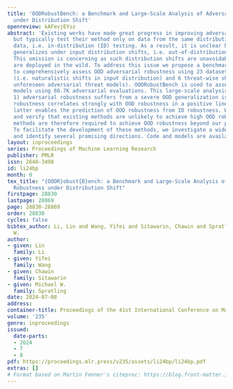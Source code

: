 ```yaml
---
title: 'OODRobustBench: a Benchmark and Large-Scale Analysis of Adversarial Robustness
  under Distribution Shift'
openreview: kAFevjEYsz
abstract: 'Existing works have made great progress in improving adversarial robustness,
  but typically test their method only on data from the same distribution as the training
  data, i.e. in-distribution (ID) testing. As a result, it is unclear how such robustness
  generalizes under input distribution shifts, i.e. out-of-distribution (OOD) testing.
  This omission is concerning as such distribution shifts are unavoidable when methods
  are deployed in the wild. To address this issue we propose a benchmark named OODRobustBench
  to comprehensively assess OOD adversarial robustness using 23 dataset-wise shifts
  (i.e. naturalistic shifts in input distribution) and 6 threat-wise shifts (i.e.,
  unforeseen adversarial threat models). OODRobustBench is used to assess 706 robust
  models using 60.7K adversarial evaluations. This large-scale analysis shows that:
  1) adversarial robustness suffers from a severe OOD generalization issue; 2) ID
  robustness correlates strongly with OOD robustness in a positive linear way. The
  latter enables the prediction of OOD robustness from ID robustness. We then predict
  and verify that existing methods are unlikely to achieve high OOD robustness. Novel
  methods are therefore required to achieve OOD robustness beyond our prediction.
  To facilitate the development of these methods, we investigate a wide range of techniques
  and identify several promising directions. Code and models are available at: https://github.com/OODRobustBench/OODRobustBench.'
layout: inproceedings
series: Proceedings of Machine Learning Research
publisher: PMLR
issn: 2640-3498
id: li24bp
month: 0
tex_title: "{OODR}obust{B}ench: a Benchmark and Large-Scale Analysis of Adversarial
  Robustness under Distribution Shift"
firstpage: 28830
lastpage: 28869
page: 28830-28869
order: 28830
cycles: false
bibtex_author: Li, Lin and Wang, Yifei and Sitawarin, Chawin and Spratling, Michael
  W.
author:
- given: Lin
  family: Li
- given: Yifei
  family: Wang
- given: Chawin
  family: Sitawarin
- given: Michael W.
  family: Spratling
date: 2024-07-08
address:
container-title: Proceedings of the 41st International Conference on Machine Learning
volume: '235'
genre: inproceedings
issued:
  date-parts:
  - 2024
  - 7
  - 8
pdf: https://proceedings.mlr.press/v235/assets/li24bp/li24bp.pdf
extras: []
# Format based on Martin Fenner's citeproc: https://blog.front-matter.io/posts/citeproc-yaml-for-bibliographies/
---
```


